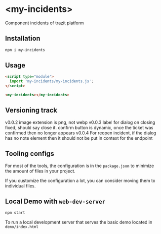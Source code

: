 # \<my-incidents>
Component incidents of trazit platform

## Installation

```bash
npm i my-incidents
```

## Usage

```html
<script type="module">
  import 'my-incidents/my-incidents.js';
</script>

<my-incidents></my-incidents>
```

## Versioning track

v0.0.2 image extension is png, not webp
v0.0.3 label for dialog on closing fixed, should say close it. confirm button is dynamic, once the ticket was confirmed then no longer appears
v0.0.4 For reopen incident, if the dialog has no note element then it should not be put in context for the endpoint

## Tooling configs

For most of the tools, the configuration is in the `package.json` to minimize the amount of files in your project.

If you customize the configuration a lot, you can consider moving them to individual files.

## Local Demo with `web-dev-server`

```bash
npm start
```

To run a local development server that serves the basic demo located in `demo/index.html`
